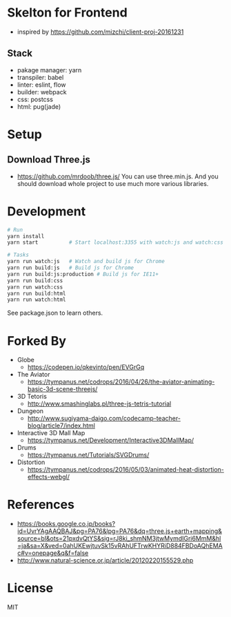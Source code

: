 # Skelton for Frontend
- inspired by https://github.com/mizchi/client-proj-20161231

## Stack

- pakage manager: yarn
- transpiler: babel
- linter: eslint, flow
- builder: webpack
- css: postcss
- html: pug(jade)

# Setup
## Download Three.js
- https://github.com/mrdoob/three.js/
You can use three.min.js. And you should download whole project to use much more various libraries.

# Development

```sh
# Run
yarn install
yarn start          # Start localhost:3355 with watch:js and watch:css

# Tasks
yarn run watch:js   # Watch and build js for Chrome
yarn run build:js   # Build js for Chrome
yarn run build:js:production # Build js for IE11+
yarn run build:css
yarn run watch:css
yarn run build:html
yarn run watch:html 
```

See package.json to learn others.

# Forked By
- Globe
  - https://codepen.io/qkevinto/pen/EVGrGq
- The Aviator
  - https://tympanus.net/codrops/2016/04/26/the-aviator-animating-basic-3d-scene-threejs/
- 3D Tetoris
  - http://www.smashinglabs.pl/three-js-tetris-tutorial
- Dungeon
  - http://www.sugiyama-daigo.com/codecamp-teacher-blog/article7/index.html
- Interactive 3D Mall Map
  - https://tympanus.net/Development/Interactive3DMallMap/
- Drums
  - https://tympanus.net/Tutorials/SVGDrums/
- Distortion
  - https://tympanus.net/codrops/2016/05/03/animated-heat-distortion-effects-webgl/

# References
- https://books.google.co.jp/books?id=UvrYAgAAQBAJ&pg=PA76&lpg=PA76&dq=three.js+earth+mapping&source=bl&ots=21pxdvQtYS&sig=rJ8ki_shmNM3jtwMymdIGri6MmM&hl=ja&sa=X&ved=0ahUKEwjtuvSk15vRAhUFTrwKHYRiD884FBDoAQhEMAc#v=onepage&q&f=false
- http://www.natural-science.or.jp/article/20120220155529.php

# License

MIT
